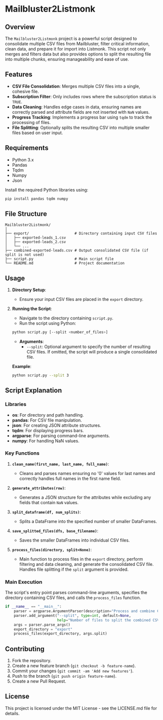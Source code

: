 # Mailbluster2Listmonk

## Overview

The `Mailbluster2Listmonk` project is a powerful script designed to consolidate multiple CSV files from Mailbluster, filter critical information, clean data, and prepare it for import into Listmonk. This script not only merges and filters data but also provides options to split the resulting file into multiple chunks, ensuring manageability and ease of use.

## Features

- **CSV File Consolidation**: Merges multiple CSV files into a single, cohesive file.
- **Subscription Filter**: Only includes rows where the subscription status is `TRUE`.
- **Data Cleaning**: Handles edge cases in data, ensuring names are correctly parsed and attribute fields are not inserted with `NaN` values.
- **Progress Tracking**: Implements a progress bar using `tqdm` to track the processing of files.
- **File Splitting**: Optionally splits the resulting CSV into multiple smaller files based on user input.

## Requirements

- Python 3.x
- Pandas
- Tqdm
- Numpy
- Json

Install the required Python libraries using:
```sh
pip install pandas tqdm numpy
```

## File Structure

```
Mailbluster2Listmonk/
│
├── export/                     # Directory containing input CSV files
│   ├── exported-leads_1.csv
│   ├── exported-leads_2.csv
│   └── ...
├── combined-exported-leads.csv # Output consolidated CSV file (if split is not used)
├── script.py                   # Main script file
└── README.md                   # Project documentation
```

## Usage

1. **Directory Setup**:
    - Ensure your input CSV files are placed in the `export` directory.

2. **Running the Script**:
    - Navigate to the directory containing `script.py`.
    - Run the script using Python:

    ```sh
    python script.py [--split <number_of_files>]
    ```

    - **Arguments**:
      - `--split`: Optional argument to specify the number of resulting CSV files. If omitted, the script will produce a single consolidated file.

    **Example**:
    ```sh
    python script.py --split 3
    ```

## Script Explanation

### Libraries

- **os**: For directory and path handling.
- **pandas**: For CSV file manipulation.
- **json**: For creating JSON attribute structures.
- **tqdm**: For displaying progress bars.
- **argparse**: For parsing command-line arguments.
- **numpy**: For handling NaN values.

### Key Functions

1. **`clean_name(first_name, last_name, full_name)`**:
    - Cleans and parses names ensuring no '0' values for last names and correctly handles full names in the first name field.

2. **`generate_attributes(row)`**:
    - Generates a JSON structure for the attributes while excluding any fields that contain `NaN` values.

3. **`split_dataframe(df, num_splits)`**:
    - Splits a DataFrame into the specified number of smaller DataFrames.

4. **`save_splitted_files(dfs, base_filename)`**:
    - Saves the smaller DataFrames into individual CSV files.

5. **`process_files(directory, split=None)`**:
    - Main function to process files in the `export` directory, perform filtering and data cleaning, and generate the consolidated CSV file. Handles file splitting if the `split` argument is provided.

### Main Execution

The script's entry point parses command-line arguments, specifies the directory containing CSV files, and calls the `process_files` function.

```python
if __name__ == "__main__":
    parser = argparse.ArgumentParser(description="Process and combine CSV files.")
    parser.add_argument("--split", type=int, default=None,
                        help="Number of files to split the combined CSV into.")
    args = parser.parse_args()
    export_directory = "export"
    process_files(export_directory, args.split)
```

## Contributing

1. Fork the repository.
2. Create a new feature branch (`git checkout -b feature-name`).
3. Commit your changes (`git commit -am 'Add new features'`).
4. Push to the branch (`git push origin feature-name`).
5. Create a new Pull Request.

## License

This project is licensed under the MIT License - see the LICENSE.md file for details.
